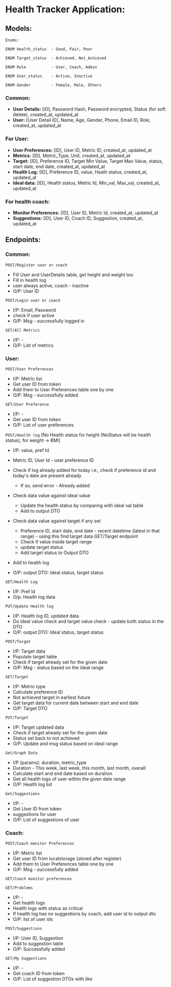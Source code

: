 # Health Tracker Application:

## Models:
```
Enums:

ENUM Health_status  - Good, Fair, Poor

ENUM Target_status  - Achieved, Not_Achieved

ENUM Role           - User, Coach, Admin

ENUM User_status    - Active, Inactive

ENUM Gender         - Female, Male, Others
```
### Common:
- **User Details:** [ID], Password Hash, Password encrypted, Status (for soft delete), created_at, updated_at
- **User:** [User Detail ID], Name, Age, Gender, Phone, Email ID, Role, created_at, updated_at

### For User:
- **User Preferences:** [ID], User ID, Metric ID, created_at, updated_at
- **Metrics:** [ID], Metric_Type, Unit, created_at, updated_at
- **Target:** [ID], Preference ID, Target Min Value, Target Max Value, status, start date, end date, created_at, updated_at 
- **Health Log:** [ID], Preference ID, value, Heath status, created_at, updated_at
- **Ideal data:** [ID], Health status, Metric Id, Min_val, Max_val, created_at, updated_at 

### For health coach:
- **Monitor Preferences:** [ID], User ID, Metric Id, created_at, updated_at 
- **Suggestions:** [ID], User ID, Coach ID, Suggestion, created_at, updated_at 

## Endpoints:
### Common:
`POST/Register user or coach`
- Fill User and UserDetails table, get height and weight too
- Fill in health log
- user always active, coach - inactive
- O/P: User ID 

`POST/Login user or coach` 
- I/P: Email, Password 
- check if user active
- O/P: Msg - successfully logged in

`GET/All Metrics` 
- I/P: - 
- O/P: List of metrics

### User:
`POST/User Preferences` 
- I/P: Metric list
- Get user ID from token 
- Add them to User Preferences table one by one 
- O/P: Msg - successfully added 

`GET/User Preference`
- I/P: -
- Get user ID from token 
- O/P: List of user preferences

`POST/Health log` [No Health status for height (NoStatus will be health status), for weight -> BMI]
- I/P: value, pref Id
- Metric ID, User Id - user preference ID 
- Check if log already added for today i.e., check if preference id and today's date are present already 
    - If so, send error - Already added

- Check data value against ideal value 
    - Update the health status by comparing with ideal val table
    - Add to output DTO

- Check data value against target if any set 
    - Preference ID, start date, end date - recent datetime (latest in that range) - using this find target data GET/Target endpoint
    - Check if value inside target range
    - update target status 
    - Add target status to Output DTO

- Add to health log 
- O/P: output DTO: Ideal status, target status 

`GET/Health Log`
- I/P: Pref Id
- O/p: Health log data 

`PUT/Update Health log` 
- I/P: Health log ID, updated data 
- Do ideal value check and target value check - update both status in the DTO 
- O/P: output DTO: Ideal status, target status 

`POST/Target`
- I/P: Target data 
- Populate target table
- Check if target already set for the given date
- O/P: Msg - status based on the ideal range 

`GET/Target` 
- I/P: Metric type
- Calculate preference ID 
- Not achieved target in earliest future
- Get target data for current date between start and end date 
- O/P: Target DTO 

`PUT/Target`
- I/P: Target updated data 
- Check if target already set for the given date
- Status set back to not achieved
- O/P: Update and msg status based on ideal range 

`Get/Graph Data` 
- I/P (params): duration, metric_type 
- Duration - This week, last week, this month, last month, overall
- Calculate start and end date based on duration 
- Get all health logs of user within the given date range 
- O/P: Health log list 

`Get/Suggestions`
- I/P: -
- Get User ID from token 
- suggestions for user
- O/P: List of suggestions of user 

### Coach:
`POST/Coach monitor Preferences` 
- I/P: Metric list
- Get user ID from localstorage (stored after register) 
- Add them to User Preferences table one by one 
- O/P: Msg - successfully added

`GET/Coach monitor preferences`

`GET/Problems`
- I/P: -
- Get health logs 
- Health logs with status as critical
- If health log has no suggestions by coach, add user id to output dto 
- O/P: list of user ids

`POST/Suggestions` 
- I/P: User ID, Suggestion
- Add to suggestion table 
- O/P: Successfully added 

`GET/My Suggestions` 
- I/P: -
- Get coach ID from token 
- O/P: List of suggestion DTOs with like 